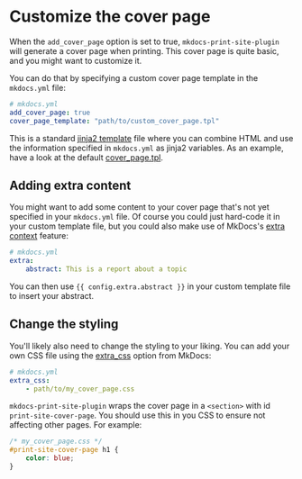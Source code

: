 # Customize the cover page

When the `add_cover_page` option is set to true, `mkdocs-print-site-plugin` will generate a cover page when printing. This cover page is quite basic, and you might want to customize it.

You can do that by specifying a custom cover page template in the `mkdocs.yml` file:

```yaml
# mkdocs.yml
add_cover_page: true
cover_page_template: "path/to/custom_cover_page.tpl"
```

This is a standard [jinja2 template](https://jinja.palletsprojects.com/en/2.11.x/templates/) file where you can combine HTML and use the information specified in `mkdocs.yml` as jinja2 variables.
As an example, have a look at the default [cover_page.tpl](https://github.com/timvink/mkdocs-print-site-plugin/tree/master/mkdocs_print_site_plugin/templates/cover_page.tpl).

## Adding extra content

You might want to add some content to your cover page that's not yet specified in your `mkdocs.yml` file. Of course you could just hard-code it in your custom template file, but you could also make use of MkDocs's [extra context](https://www.mkdocs.org/user-guide/custom-themes/#extra-context) feature:

```yaml
# mkdocs.yml
extra:
    abstract: This is a report about a topic
```

You can then use `{{ config.extra.abstract }}` in your custom template file to insert your abstract.

## Change the styling

You'll likely also need to change the styling to your liking. You can add your own CSS file using the [extra_css](https://www.mkdocs.org/user-guide/configuration/#extra_css) option from MkDocs:

```yaml
# mkdocs.yml
extra_css:
    - path/to/my_cover_page.css
```

`mkdocs-print-site-plugin` wraps the cover page in a `<section>` with id `print-site-cover-page`. You should use this in you CSS to ensure not affecting other pages. For example:

```css
/* my_cover_page.css */
#print-site-cover-page h1 {
    color: blue;
}
```